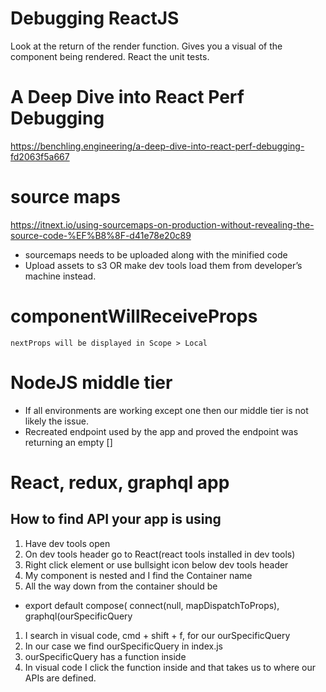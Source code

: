# Debugging ReactJS 
Look at the return of the render function. Gives you a visual of the component being rendered.
React the unit tests.

# A Deep Dive into React Perf Debugging
https://benchling.engineering/a-deep-dive-into-react-perf-debugging-fd2063f5a667

# source maps
https://itnext.io/using-sourcemaps-on-production-without-revealing-the-source-code-%EF%B8%8F-d41e78e20c89
* sourcemaps needs to be uploaded along with the minified code 
* Upload assets to s3 OR make dev tools load them from developer’s machine instead.

# componentWillReceiveProps
```
nextProps will be displayed in Scope > Local
``` 
# NodeJS middle tier
* If all environments are working except one then our middle tier is not likely the issue.
* Recreated endpoint used by the app and proved the endpoint was returning an empty []

# React, redux, graphql app
## How to find API your app is using
1. Have dev tools open
1. On dev tools header go to React(react tools installed in dev tools)
1. Right click element or use bullsight icon below dev tools header
1. My component is nested and I find the Container name
1. All the way down from the container should be 
* export default compose(
  connect(null, mapDispatchToProps),
  graphql(ourSpecificQuery
  
1. I search in visual code, cmd + shift + f, for our ourSpecificQuery
1. In our case we find ourSpecificQuery in index.js
1. ourSpecificQuery has a function inside
1. In visual code I click the function inside and that takes us to where our APIs are defined.

